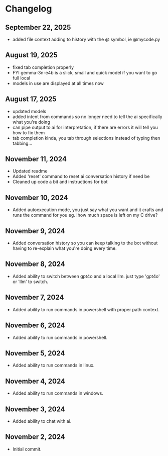 # Changelog

## September 22, 2025
- added file context adding to history with the @ symbol, ie @mycode.py

## August 19, 2025
- fixed tab completion properly
- FYI gemma-3n-e4b is a slick, small and quick model if you want to go full local
- models in use are displayed at all times now

## August 17, 2025
- updated models
- added intent from commands so no longer need to tell the ai specifically what you're doing
- can pipe output to ai for interpretation, if there are errors it will tell you how to fix them
- tab completion kinda, you tab through selections instead of typing then tabbing...

## November 11, 2024
- Updated readme
- Added 'reset' command to reset ai conversation history if need be
- Cleaned up code a bit and instructions for bot

## November 10, 2024
- Added autoexecution mode, you just say what you want and it crafts and runs the command for you eg. !how much space is left on my C drive?

## November 9, 2024
- Added conversation history so you can keep talking to the bot without having to re-explain what you're doing every time.

## November 8, 2024
- Added ability to switch between gpt4o and a local llm. just type 'gpt4o' or 'llm' to switch.

## November 7, 2024
- Added ability to run commands in powershell with proper path context.

## November 6, 2024
- Added ability to run commands in powershell.

## November 5, 2024
- Added ability to run commands in linux.

## November 4, 2024
- Added ability to run commands in windows.

## November 3, 2024
- Added ability to chat with ai.

## November 2, 2024
- Initial commit.